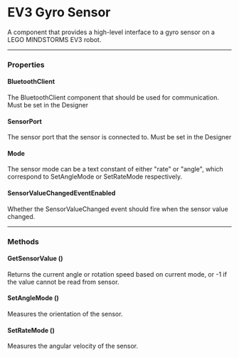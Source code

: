 # EV3 Gyro Sensor

A component that provides a high-level interface to a gyro sensor on a LEGO MINDSTORMS EV3 robot.

---

### Properties

#### BluetoothClient

The BluetoothClient component that should be used for communication. Must be set in the Designer

#### SensorPort

The sensor port that the sensor is connected to. Must be set in the Designer

#### Mode

The sensor mode can be a text constant of either "rate" or "angle", which correspond to SetAngleMode or SetRateMode respectively.

#### SensorValueChangedEventEnabled

Whether the SensorValueChanged event should fire when the sensor value changed.

---

### Methods

#### GetSensorValue ()

Returns the current angle or rotation speed based on current mode, or -1 if the value cannot be read from sensor.

#### SetAngleMode ()

Measures the orientation of the sensor.

#### SetRateMode ()

Measures the angular velocity of the sensor.
